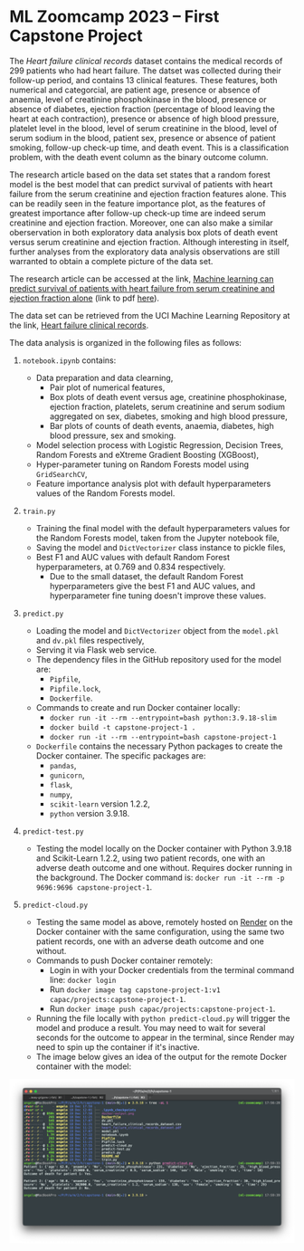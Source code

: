 # ML Zoomcamp 2023 &ndash; First Capstone Project

The _Heart failure clinical records_ dataset contains the medical records of 299 patients who had heart failure. The datset was collected during their follow-up period, and contains 13 clinical features. These features, both numerical and categorcial, are patient age, presence or absence of anaemia, level of creatinine phosphokinase in the blood, presence or absence of diabetes, ejection fraction (percentage of blood leaving 
the heart at each contraction), presence or absence of high blood pressure, platelet level in the blood, level of serum creatinine in the blood, level of serum sodium in the blood, patient sex, presence or absence of patient smoking, follow-up check-up time, and death event. This is a classification problem, with the death event column as the binary outcome column.

The research article based on the data set states that a random forest model is the best model that can predict survival of patients with heart failure from the serum creatinine and ejection fraction features alone. This can be readily seen in the feature importance plot, as the features of greatest importance after follow-up check-up time are indeed serum creatinine and ejection fraction. Moreover, one can also make a similar oberservation in both exploratory data analysis box plots of death event versus serum creatinine and ejection fraction. Although interesting in itself, further analyses from the exploratory data analysis observations are still warranted to obtain a complete picture of the data set.

The research article can be accessed at the link, [Machine learning can predict survival of patients with heart failure from serum creatinine and ejection fraction alone](https://www.semanticscholar.org/paper/Machine-learning-can-predict-survival-of-patients-Chicco-Jurman/e64579d8593140396b518682bb3a47ba246684eb) (link to pdf [here](https://bmcmedinformdecismak.biomedcentral.com/counter/pdf/10.1186/s12911-020-1023-5.pdf)).

The data set can be retrieved from the UCI Machine Learning Repository at the link, [Heart failure clinical records](http://archive.ics.uci.edu/dataset/519/heart+failure+clinical+records).

The data analysis is organized in the following files as follows:

1. `notebook.ipynb` contains:
    * Data preparation and data clearning,
        * Pair plot of numerical features,
        * Box plots of death event versus age, creatinine phosphokinase, ejection fraction, platelets, serum creatinine and serum sodium aggregated on sex, diabetes, smoking and high blood pressure,
        * Bar plots of counts of death events, anaemia, diabetes, high blood pressure, sex and smoking.
    * Model selection process with Logistic Regression, Decision Trees, Random Forests and eXtreme Gradient Boosting (XGBoost),
    * Hyper-parameter tuning on Random Forests model using `GridSearchCV`,
    * Feature importance analysis plot with default hyperparameters values of the Random Forests model.

2. `train.py`
    * Training the final model with the default hyperparameters values for the Random Forests model, taken from the Jupyter notebook file,
    * Saving the model and `DictVectorizer` class instance to pickle files,
    * Best F1 and AUC values with default Random Forest hyperparameters, at 0.769 and 0.834 respectively.
        * Due to the small dataset, the default Random Forest hyperparameters give the best F1 and AUC values, and hyperparameter fine tuning doesn't improve these values.

3. `predict.py`
    * Loading the model and `DictVectorizer` object from the `model.pkl` and `dv.pkl` files respectively,
    * Serving it via Flask web service.
    * The dependency files in the GitHub repository used for the model are:
        * `Pipfile`,
        * `Pipfile.lock`,
        * `Dockerfile`. 
    * Commands to create and run Docker container locally:
        * `docker run -it --rm --entrypoint=bash python:3.9.18-slim`
        * `docker build -t capstone-project-1 .`
        * `docker run -it --rm --entrypoint=bash capstone-project-1`
    * `Dockerfile` contains the necessary Python packages to create the Docker container. The specific packages are:
        * `pandas`,
        * `gunicorn`,
        * `flask`,
        * `numpy`,
        * `scikit-learn` version 1.2.2,
        * `python` version 3.9.18.

4. `predict-test.py`
    * Testing the model locally on the Docker container with Python 3.9.18 and Scikit-Learn 1.2.2, using two patient records, one with an adverse death outcome and one without. Requires docker running in the background. The Docker command is: `docker run -it --rm -p 9696:9696 capstone-project-1`.

5. `predict-cloud.py`
    * Testing the same model as above, remotely hosted on [Render](https://render.com/ "https://render.com/") on the Docker container with the same configuration, using the same two patient records, one with an adverse death outcome and one without.
    * Commands to push Docker container remotely:
        * Login in with your Docker credentials from the terminal command line: `docker login`
        * Run `docker image tag capstone-project-1:v1 capac/projects:capstone-project-1`.
        * Run `docker image push capac/projects:capstone-project-1`.
    * Running the file locally with `python predict-cloud.py` will trigger the model and produce a result. You may need to wait for several seconds for the outcome to appear in the terminal, since Render may need to spin up the container if it's inactive.
    * The image below gives an idea of the output for the remote Docker container with the model:

![](docker-output.png)